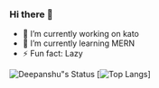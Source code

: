 ### Hi there 👋
<!--**devblin/devblin** is a ✨ _special_ ✨ repository because its `README.md` (this file) appears on your GitHub profile.--->

- 🔭 I’m currently working on kato
- 🌱 I’m currently learning MERN
- ⚡ Fun fact: Lazy

![Deepanshu"s Status](https://github-readme-stats.vercel.app/api?username=devblin&show_icons=true&hide_border=true)
[![Top Langs](https://github-readme-stats.vercel.app/api/top-langs/?username=devblin)]
